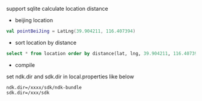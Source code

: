 support sqlite calculate location distance

* beijing location

```kotlin
val pointBeiJing = LatLng(39.904211, 116.407394)
```

* sort location by distance

```sql
select * from location order by distance(lat, lng, 39.904211, 116.407394) limit 100;
```

* compile

set ndk.dir and sdk.dir in local.properties like below

```property
ndk.dir=/xxxx/sdk/ndk-bundle
sdk.dir=/xxx/sdk
```
